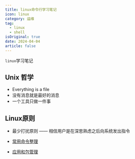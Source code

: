 ```yaml
---
title: linux命令行学习笔记
icon: linux
category: 运维
tag:
  - linux
  - shell
isOriginal: true
date: 2024-04-04
article: false
---
```


`linux`学习笔记

<!-- more -->

## Unix 哲学

- Everything is a file
- 没有消息就是最好的消息
- 一个工具只做一件事

## Linux原则

- 最少打扰原则 —— 相信用户是在深思熟虑之后向系统发出指令


- [常用命令整理](./common.html)
- [应用和包管理](./package.html)
